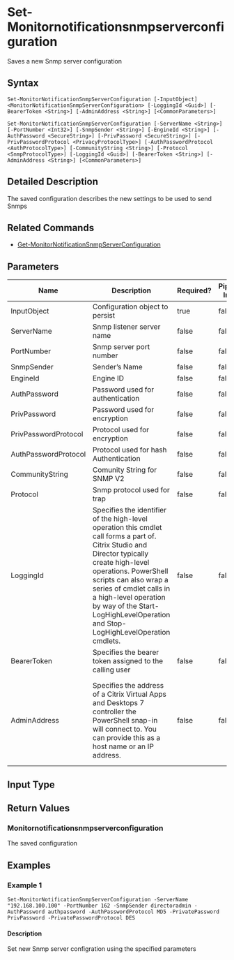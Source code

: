 ﻿
# Set-Monitornotificationsnmpserverconfiguration
Saves a new Snmp server configuration
## Syntax
```
Set-MonitorNotificationSnmpServerConfiguration [-InputObject] <MonitorNotificationSnmpServerConfiguration> [-LoggingId <Guid>] [-BearerToken <String>] [-AdminAddress <String>] [<CommonParameters>]

Set-MonitorNotificationSnmpServerConfiguration [-ServerName <String>] [-PortNumber <Int32>] [-SnmpSender <String>] [-EngineId <String>] [-AuthPassword <SecureString>] [-PrivPassword <SecureString>] [-PrivPasswordProtocol <PrivacyProtocolType>] [-AuthPasswordProtocol <AuthProtocolType>] [-CommunityString <String>] [-Protocol <SnmpProtocolType>] [-LoggingId <Guid>] [-BearerToken <String>] [-AdminAddress <String>] [<CommonParameters>]
```
## Detailed Description
The saved configuration describes the new settings to be used to send Snmps


## Related Commands

* [Get-MonitorNotificationSnmpServerConfiguration](./Get-MonitorNotificationSnmpServerConfiguration/)
## Parameters
| Name   | Description | Required? | Pipeline Input | Default Value |
| --- | --- | --- | --- | --- |
| InputObject | Configuration object to persist | true | false |  |
| ServerName | Snmp listener server name | false | false |  |
| PortNumber | Snmp server port number | false | false |  |
| SnmpSender | Sender’s Name | false | false |  |
| EngineId | Engine ID | false | false |  |
| AuthPassword | Password used for authentication | false | false |  |
| PrivPassword | Password used for encryption | false | false |  |
| PrivPasswordProtocol | Protocol used for encryption | false | false |  |
| AuthPasswordProtocol | Protocol used for hash Authentication | false | false |  |
| CommunityString | Comunity String for SNMP V2 | false | false |  |
| Protocol | Snmp protocol used for trap | false | false |  |
| LoggingId | Specifies the identifier of the high-level operation this cmdlet call forms a part of. Citrix Studio and Director typically create high-level operations. PowerShell scripts can also wrap a series of cmdlet calls in a high-level operation by way of the Start-LogHighLevelOperation and Stop-LogHighLevelOperation cmdlets. | false | false |  |
| BearerToken | Specifies the bearer token assigned to the calling user | false | false |  |
| AdminAddress | Specifies the address of a Citrix Virtual Apps and Desktops 7 controller the PowerShell snap-in will connect to. You can provide this as a host name or an IP address. | false | false | Localhost. Once a value is provided by any cmdlet, this value becomes the default. |

## Input Type

### 

## Return Values

### Monitornotificationsnmpserverconfiguration
The saved configuration
## Examples

### Example 1
```
Set-MonitorNotificationSnmpServerConfiguration -ServerName "192.168.100.100" -PortNumber 162 -SnmpSender directoradmin -AuthPassword authpassword -AuthPasswordProtocol MD5 -PrivatePassword PrivPassword -PrivatePasswordProtocol DES
```
#### Description
Set new Snmp server configration using the specified parameters
